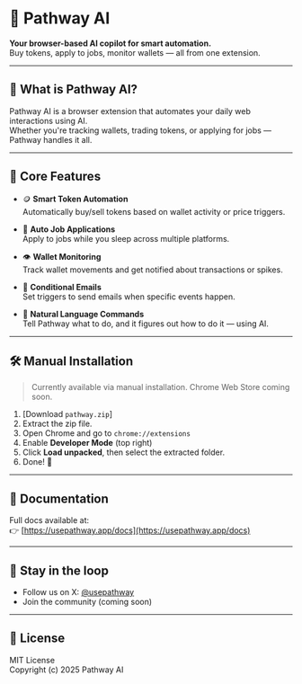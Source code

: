 # 🚀 Pathway AI

**Your browser-based AI copilot for smart automation.**  
Buy tokens, apply to jobs, monitor wallets — all from one extension.

---

## 🌟 What is Pathway AI?

Pathway AI is a browser extension that automates your daily web interactions using AI.  
Whether you're tracking wallets, trading tokens, or applying for jobs — Pathway handles it all.

---

## 🔧 Core Features

- 🪙 **Smart Token Automation**  
  Automatically buy/sell tokens based on wallet activity or price triggers.

- 💼 **Auto Job Applications**  
  Apply to jobs while you sleep across multiple platforms.

- 👁️ **Wallet Monitoring**  
  Track wallet movements and get notified about transactions or spikes.

- 📧 **Conditional Emails**  
  Set triggers to send emails when specific events happen.

- 🤖 **Natural Language Commands**  
  Tell Pathway what to do, and it figures out how to do it — using AI.

---

## 🛠️ Manual Installation

> Currently available via manual installation. Chrome Web Store coming soon.

1. [Download `pathway.zip`]
2. Extract the zip file.
3. Open Chrome and go to `chrome://extensions`
4. Enable **Developer Mode** (top right)
5. Click **Load unpacked**, then select the extracted folder.
6. Done! 🎉

---

## 📘 Documentation

Full docs available at:  
👉 [https://usepathway.app/docs](https://usepathway.app/docs)

---

## 📣 Stay in the loop

- Follow us on X: [@usepathway](https://x.com/usepathway)
- Join the community (coming soon)

---

## 📄 License

MIT License  
Copyright (c) 2025 Pathway AI
